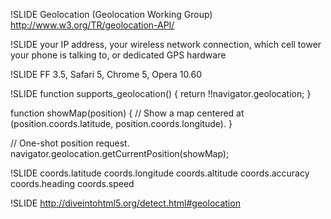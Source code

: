 !SLIDE
Geolocation (Geolocation Working Group)
http://www.w3.org/TR/geolocation-API/

!SLIDE
your IP address,
your wireless network connection,
which cell tower your phone is talking to,
or dedicated GPS hardware

!SLIDE
FF 3.5, Safari 5, Chrome 5, Opera 10.60

!SLIDE
function supports_geolocation() {
  return !!navigator.geolocation;
}

function showMap(position) {
  // Show a map centered at (position.coords.latitude, position.coords.longitude).
}

// One-shot position request.
navigator.geolocation.getCurrentPosition(showMap);

!SLIDE
coords.latitude
coords.longitude
coords.altitude
coords.accuracy
coords.heading
coords.speed

!SLIDE
http://diveintohtml5.org/detect.html#geolocation

